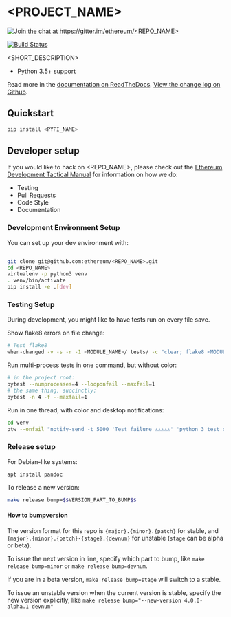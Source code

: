 # <PROJECT_NAME>

[![Join the chat at https://gitter.im/ethereum/<REPO_NAME>](https://badges.gitter.im/ethereum/<REPO_NAME>.svg)](https://gitter.im/ethereum/<REPO_NAME>?utm_source=badge&utm_medium=badge&utm_campaign=pr-badge&utm_content=badge)

[![Build Status](https://travis-ci.org/ethereum/<REPO_NAME>.png)](https://travis-ci.org/ethereum/<REPO_NAME>)
   

<SHORT_DESCRIPTION>

* Python 3.5+ support

Read more in the [documentation on ReadTheDocs](http://<RTD_NAME>.readthedocs.io/). [View the change log on Github](docs/releases.rst).

## Quickstart

```sh
pip install <PYPI_NAME>
```

## Developer setup

If you would like to hack on <REPO_NAME>, please check out the
[Ethereum Development Tactical Manual](https://github.com/pipermerriam/ethereum-dev-tactical-manual)
for information on how we do:

- Testing
- Pull Requests
- Code Style
- Documentation

### Development Environment Setup

You can set up your dev environment with:

```sh

git clone git@github.com:ethereum/<REPO_NAME>.git
cd <REPO_NAME>
virtualenv -p python3 venv
. venv/bin/activate
pip install -e .[dev]
```

### Testing Setup

During development, you might like to have tests run on every file save.

Show flake8 errors on file change:

```sh
# Test flake8
when-changed -v -s -r -1 <MODULE_NAME>/ tests/ -c "clear; flake8 <MODULE_NAME> tests && echo 'flake8 success' || echo 'error'"
```

Run multi-process tests in one command, but without color:

```sh
# in the project root:
pytest --numprocesses=4 --looponfail --maxfail=1
# the same thing, succinctly:
pytest -n 4 -f --maxfail=1
```

Run in one thread, with color and desktop notifications:

```sh
cd venv
ptw --onfail "notify-send -t 5000 'Test failure ⚠⚠⚠⚠⚠' 'python 3 test on <REPO_NAME> failed'" ../tests ../<MODULE_NAME>
```

### Release setup

For Debian-like systems:
```
apt install pandoc
```

To release a new version:

```sh
make release bump=$$VERSION_PART_TO_BUMP$$
```

#### How to bumpversion

The version format for this repo is `{major}.{minor}.{patch}` for stable, and
`{major}.{minor}.{patch}-{stage}.{devnum}` for unstable (`stage` can be alpha or beta).

To issue the next version in line, specify which part to bump,
like `make release bump=minor` or `make release bump=devnum`.

If you are in a beta version, `make release bump=stage` will switch to a stable.

To issue an unstable version when the current version is stable, specify the
new version explicitly, like `make release bump="--new-version 4.0.0-alpha.1 devnum"`
